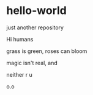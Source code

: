 # hello-world
just another repository

Hi humans

grass is green, roses can bloom

magic isn't real, and 

neither r u

o.o
